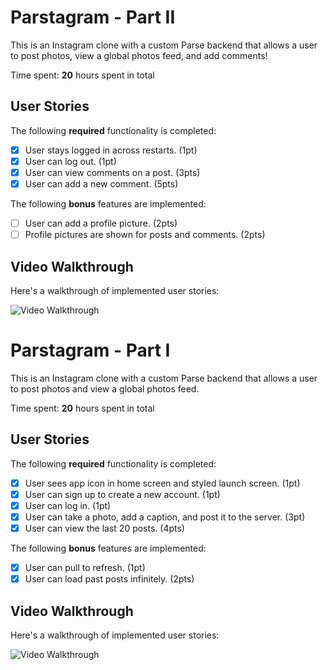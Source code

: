 # Parstagram - Part II

This is an Instagram clone with a custom Parse backend that allows a user to post photos, view a global photos feed, and add comments!

Time spent: **20** hours spent in total

## User Stories

The following **required** functionality is completed:

- [X] User stays logged in across restarts. (1pt)
- [X] User can log out. (1pt)
- [X] User can view comments on a post. (3pts)
- [X] User can add a new comment. (5pts)

The following **bonus** features are implemented:

- [ ] User can add a profile picture. (2pts)
- [ ] Profile pictures are shown for posts and comments. (2pts)

## Video Walkthrough

Here's a walkthrough of implemented user stories:

<img src='http://g.recordit.co/miHiTokZGn.gif' title='Video Walkthrough' width='' alt='Video Walkthrough' />




# Parstagram - Part I
This is an Instagram clone with a custom Parse backend that allows a user to post photos and view a global photos feed.

Time spent: **20** hours spent in total

## User Stories

The following **required** functionality is completed:

- [X] User sees app icon in home screen and styled launch screen. (1pt)
- [X] User can sign up to create a new account. (1pt)
- [X] User can log in. (1pt)
- [X] User can take a photo, add a caption, and post it to the server. (3pt)
- [X] User can view the last 20 posts. (4pts)

The following **bonus** features are implemented:

- [X] User can pull to refresh. (1pt)
- [X] User can load past posts infinitely. (2pts)

## Video Walkthrough

Here's a walkthrough of implemented user stories:

<img src='http://g.recordit.co/dzH9oz0dIb.gif' title='Video Walkthrough' width='' alt='Video Walkthrough' />
